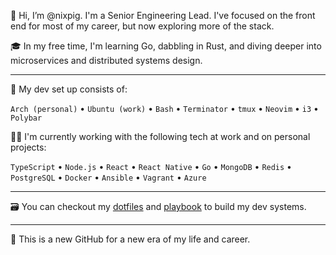 👋 Hi, I’m @nixpig. I'm a Senior Engineering Lead. I've focused on the front end for most of my career, but now exploring more of the stack. 

🎓️ In my free time, I'm learning Go, dabbling in Rust, and diving deeper into microservices and distributed systems design. 

---

🐧 My dev set up consists of: 

`Arch (personal)` • `Ubuntu (work)` • `Bash` • `Terminator` • `tmux` • `Neovim` • `i3` • `Polybar`

👨‍💻 I'm currently working with the following tech at work and on personal projects: 

`TypeScript` • `Node.js` • `React` • `React Native` • `Go` • `MongoDB` • `Redis` • `PostgreSQL` • `Docker` • `Ansible` • `Vagrant` • `Azure`

---

🗃️ You can checkout my [dotfiles](https://github.com/nixpig/dotfiles) and [playbook](https://github.com/nixpig/playbook) to build my dev systems.

---
🌱 This is a new GitHub for a new era of my life and career. 


<!---
nixpig/nixpig is a ✨ special ✨ repository because its `README.md` (this file) appears on your GitHub profile.
You can click the Preview link to take a look at your changes.
--->
